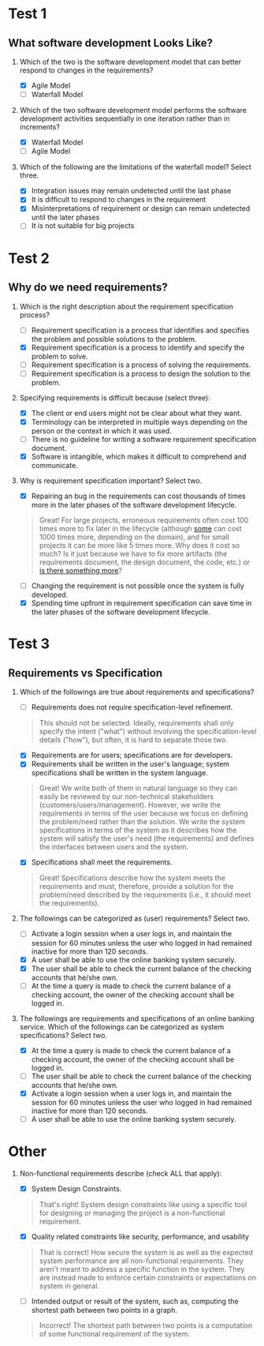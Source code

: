# Test 1

## What software development Looks Like?

1. Which of the two is the software development model that can better respond to changes in the requirements?

    - [x] Agile Model
    - [ ] Waterfall Model
    
2. Which of the two software development model performs the software development activities sequentially in one iteration rather than in increments?

    - [x] Waterfall Model
    - [ ] Agile Model
    
3. Which of the following are the limitations of the waterfall model? Select three.

    - [x] Integration issues may remain undetected until the last phase
    - [x] It is difficult to respond to changes in the requirement
    - [x] Misinterpretations of requirement or design can remain undetected until the later phases
    - [ ] It is not suitable for big projects

# Test 2

## Why do we need requirements?

1. Which is the right description about the requirement specification process?
    - [ ] Requirement specification is a process that identifies and specifies the problem and possible solutions to the problem.
    - [x] Requirement specification is a process to identify and specify the problem to solve.
    - [ ] Requirement specification is a process of solving the requirements.
    - [ ] Requirement specification is a process to design the solution to the problem.
    
2. Specifying requirements is difficult because (select three):
    - [x] The client or end users might not be clear about what they want.
    - [x] Terminology can be interpreted in multiple ways depending on the person or the context in which it was used.
    - [ ] There is no guideline for writing a software requirement specification document.
    - [x] Software is intangible, which makes it difficult to comprehend and communicate.

3. Why is requirement specification important? Select two.
    - [x] Repairing an bug in the requirements can cost thousands of times more in the later phases of the software development lifecycle.
    
    > Great! For large projects, erroneous requirements often cost 100 times more to fix later in the lifecycle (although [some](http://www.agilemodeling.com/essays/costOfChange.htm) can cost 1000 times more, depending on the domain), and for small projects it can be more like 5 times more. Why does it cost so much? Is it just because we have to fix more artifacts (the requirements document, the design document, the code, etc.) or [is there something more](http://www.agile-process.org/change.html)?
    
    - [ ] Changing the requirement is not possible once the system is fully developed.
    - [x] Spending time upfront in requirement specification can save time in the later phases of the software development lifecycle.
    
# Test 3

## Requirements vs Specification

1. Which of the followings are true about requirements and specifications?

    - [ ] Requirements does not require specification-level refinement.
    
    > This should not be selected. Ideally, requirements shall only specify the intent ("what") without involving the specification-level details ("how"), but often, it is hard to separate those two.
    
    - [x] Requirements are for users; specifications are for developers.
    - [x] Requirements shall be written in the user's language; system specifications shall be written in the system language.
    
    > Great! We write both of them in natural language so they can easily be reviewed by our non-technical stakeholders (customers/users/management). However, we write the requirements in terms of the user because we focus on defining the problem/need rather than the solution. We write the system specifications in terms of the system as it describes how the system will satisfy the user's need (the requirements) and defines the interfaces between users and the system.
    
    - [x] Specifications shall meet the requirements.
    
    > Great! Specifications describe how the system meets the requirements and must, therefore, provide a solution for the problem/need described by the requirements (i.e., it should meet the requirements).
    
2. The followings can be categorized as (user) requirements? Select two.

    - [ ] Activate a login session when a user logs in, and maintain the session for 60 minutes unless the user who logged in had remained inactive for more than 120 seconds.
    - [x] A user shall be able to use the online banking system securely.
    - [x] The user shall be able to check the current balance of the checking accounts that he/she own.
    - [ ] At the time a query is made to check the current balance of a checking account, the owner of the checking account shall be logged in.
    
3. The followings are requirements and specifications of an online banking service. Which of the followings can be categorized as system specifications? Select two.

    - [x] At the time a query is made to check the current balance of a checking account, the owner of the checking account shall be logged in.
    - [ ] The user shall be able to check the current balance of the checking accounts that he/she own.
    - [x] Activate a login session when a user logs in, and maintain the session for 60 minutes unless the user who logged in had remained inactive for more than 120 seconds.
    - [ ] A user shall be able to use the online banking system securely.

# Other

1. Non-functional requirements describe (check ALL that apply):

    - [x] System Design Constraints.
    > That's right! System design constraints like using a specific tool for designing or managing the project is a non-functional requirement.
    - [x] Quality related constraints like security, performance, and usability
    
    > That is correct! How secure the system is as well as the expected system performance are all non-functional requirements. They aren't meant to address a specific function in the system. They are instead made to enforce certain constraints or expectations on system in general.
    
    - [ ] Intended output or result of the system, such as, computing the shortest path between two points in a graph.
    > Incorrect! The shortest path between two points is a computation of some functional requirement of the system.
